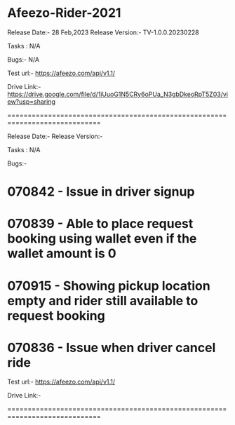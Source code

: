 # Afeezo-Rider-2021

Release Date:- 28 Feb,2023
Release Version:- TV-1.0.0.20230228

Tasks : N/A

Bugs:- N/A

Test url:- https://afeezo.com/api/v1.1/

Drive Link:- https://drive.google.com/file/d/1iUuoG1N5CRy6oPUa_N3gbDkeoRpT5Z03/view?usp=sharing

=============================================================================

Release Date:- 
Release Version:- 

Tasks : N/A

Bugs:-
# 070842 - Issue in driver signup
# 070839 - Able to place request booking using wallet even if the wallet amount is 0
# 070915 - Showing pickup location empty and rider still available to request booking
# 070836 - Issue when driver cancel ride

Test url:- https://afeezo.com/api/v1.1/

Drive Link:- 

=============================================================================
